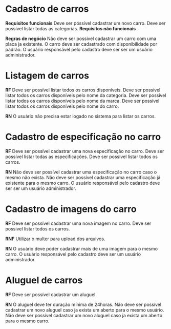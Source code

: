 # Cadastro de carros
**Requisitos funcionais**
Deve ser póssível cadastrar um novo carro.
Deve ser possível listar todas as categorias.
**Requisitos não funcionais**


**Regras de negócio**
Não deve ser possivel cadastrar um carro com uma placa ja existente.
O carro deve ser cadastrado com disponibilidade por padrão.
O usuário responsável pelo cadastro deve ser ser um usuário administrador.


# Listagem de carros

**RF**
Deve ser possível listar todos os carros disponíveis.
Deve ser possível listar todos os carros disponíveis pelo nome da categoria.
Deve ser possível listar todos os carros disponíveis pelo nome da marca.
Deve ser possível listar todos os carros disponíveis pelo nome do carro.

**RN**
O usuário não precisa estar logado no sistema para listar os carros.

# Cadastro de especificação no carro

**RF**
Deve ser possível cadastrar uma nova especificação no carro.
Deve ser possível listar todas as especificações.
Deve ser possivel listar todos os carros.

**RN**
Não deve ser possível cadastrar uma especificação no carro caso o mesmo não exista.
Não deve ser possível cadastrar uma especificação já existente para o mesmo carro.
O usuário responsável pelo cadastro deve ser ser um usuário administrador.

# Cadastro de imagens do carro

**RF**
Deve ser possível cadastrar uma nova imagem no carro.
Deve ser possivel listar todos os carros.

**RNF**
Utilizar o multer para upload dos arquivos.

**RN**
O usuário deve poder cadastrar mais de uma imagem para o mesmo carro.
O usuário responsável pelo cadastro deve ser um usuário administrador.


# Aluguel de carros

**RF**
Deve ser possível cadastrar um aluguel.

**RN**
O aluguel deve ter duração mínima de 24horas.
Não deve ser possível cadastrar um novo aluguel caso ja exista um aberto para o mesmo usuário.
Não deve ser possível cadastrar um novo aluguel caso ja exista um aberto para o mesmo carro.
